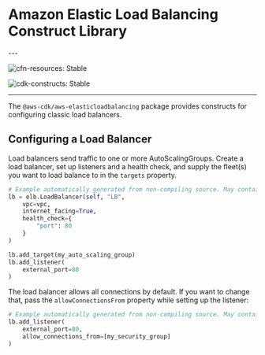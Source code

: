 # Amazon Elastic Load Balancing Construct Library

<!--BEGIN STABILITY BANNER-->---


![cfn-resources: Stable](https://img.shields.io/badge/cfn--resources-stable-success.svg?style=for-the-badge)

![cdk-constructs: Stable](https://img.shields.io/badge/cdk--constructs-stable-success.svg?style=for-the-badge)

---
<!--END STABILITY BANNER-->

The `@aws-cdk/aws-elasticloadbalancing` package provides constructs for configuring
classic load balancers.

## Configuring a Load Balancer

Load balancers send traffic to one or more AutoScalingGroups. Create a load
balancer, set up listeners and a health check, and supply the fleet(s) you want
to load balance to in the `targets` property.

```python
# Example automatically generated from non-compiling source. May contain errors.
lb = elb.LoadBalancer(self, "LB",
    vpc=vpc,
    internet_facing=True,
    health_check={
        "port": 80
    }
)

lb.add_target(my_auto_scaling_group)
lb.add_listener(
    external_port=80
)
```

The load balancer allows all connections by default. If you want to change that,
pass the `allowConnectionsFrom` property while setting up the listener:

```python
# Example automatically generated from non-compiling source. May contain errors.
lb.add_listener(
    external_port=80,
    allow_connections_from=[my_security_group]
)
```

